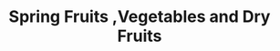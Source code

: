 ---
title: "Spring Fruits ,Vegetables and Dry Fruits"
url: /trivandrum/spring-fruits-vegetables-and-dry-fruits/
shop: Supermarkt
---